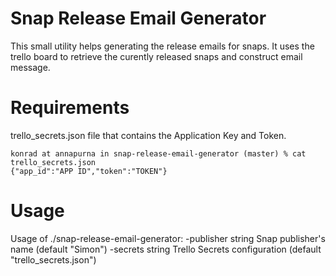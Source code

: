 Snap Release Email Generator
============================

This small utility helps generating the release emails for snaps. It
uses the trello board to retrieve the curently released snaps and
construct email message.

Requirements
============

trello_secrets.json file that contains the Application Key and Token.

```
konrad at annapurna in snap-release-email-generator (master) % cat trello_secrets.json 
{"app_id":"APP ID","token":"TOKEN"}

```

Usage
====

Usage of ./snap-release-email-generator:
  -publisher string
        Snap publisher's name (default "Simon")
  -secrets string
        Trello Secrets configuration (default "trello_secrets.json")
